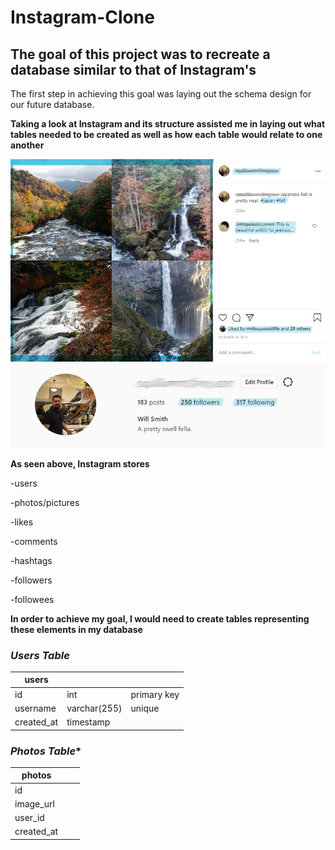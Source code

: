 # Instagram-Clone

## The goal of this project was to recreate a database similar to that of Instagram's 

The first step in achieving this goal was laying out the schema design for our future database.

**Taking a look at Instagram and its structure assisted me in laying out what tables needed to be created as well as how each table would relate to one another**


![](Images/Image%20Section.jpg)
![](Images/User%20Section.jpg)



**As seen above, Instagram stores**


-users

-photos/pictures

-likes

-comments

-hashtags

-followers

-followees


**In order to achieve my goal, I would need to create tables representing these elements in my database**


### *Users Table*

**users** |     |            | 
----------|-----|------------|
  id      | int | primary key
  username| varchar(255) | unique
  created_at| timestamp | 
 

### *Photos Table**

**photos** |      |         |
-----------|------|---------|
id         | 
image_url  |
user_id    |
created_at |
